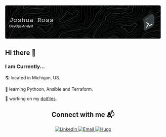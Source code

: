 ![Header](.resources/github-header-image.png)

## Hi there 👋

### I am Currently...

🌎 located in Michigan, US.

🧠 learning Pythoon, Ansible and Terraform. 

🚀 working on my [dotfiles](https://github.com/ColoredBytes/dotfiles).

<h2 align="center">Connect with me 📬</h2>

<div align="center">
    <a href="https://www.linkedin.com/in/joshuamalcom/">
        <img src="https://img.shields.io/badge/LinkedIn-0077B5?style=for-the-badge&logo=linkedin&logoColor=white" alt="LinkedIn">
    </a>
    <a href="mailto:contact@rossjm.dev">
        <img src="https://img.shields.io/badge/protonmail-8B89CC?&style=for-the-badge&logo=protonmail&logoColor=white" alt="Email">
    </a>
    <a href="https://rossjm.dev">
        <img src="https://img.shields.io/badge/Hugo-black.svg?style=for-the-badge&logo=Hugo" alt="Hugo">
    </a>
</div>



